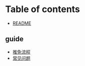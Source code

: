 # Table of contents

* [README](README.md)

## guide

* [推免流程](guide/tui-mian-liu-cheng.md)
* [常见问题](guide/chang-jian-wen-ti.md)
